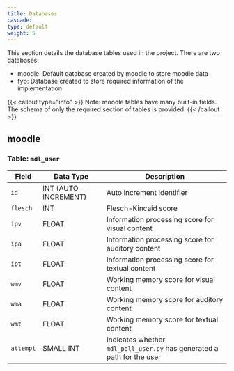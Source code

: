 ```yaml
---
title: Databases
cascade:
type: default
weight: 5
---
```


This section details the database tables used in the project. There are two databases:

- moodle: Default database created by moodle to store moodle data
- fyp: Database created to store required information of the implementation 


{{< callout type="info" >}}
  Note: moodle tables have many built-in fields. The schema of only the required section of tables is provided.
{{< /callout >}}

## moodle

### Table: `mdl_user`

| **Field** | **Data Type**        | **Description**                                             |
|-----------|----------------------|-------------------------------------------------------------|
| `id`      | INT (AUTO INCREMENT) | Auto increment identifier                                   |
| `flesch`  | INT                  | Flesch-Kincaid score                                        |
| `ipv`     | FLOAT                | Information processing score for visual content             |
| `ipa`     | FLOAT                | Information processing score for auditory content           |
| `ipt`     | FLOAT                | Information processing score for textual content            |
| `wmv`     | FLOAT                | Working memory score for visual content                     |
| `wma`     | FLOAT                | Working memory score for auditory content                   |
| `wmt`     | FLOAT                | Working memory score for textual content                    |
| `attempt` | SMALL INT            | Indicates whether `mdl_poll_user.py` has generated a path for the user |
